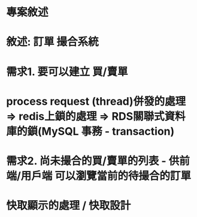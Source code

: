 # 專案敘述
# 敘述: 訂單 撮合系統
# 需求1. 要可以建立 買/賣單 
# process request (thread)併發的處理 => redis上鎖的處理 => RDS關聯式資料庫的鎖(MySQL 事務 - transaction)
# 需求2. 尚未撮合的買/賣單的列表 - 供前端/用戶端 可以瀏覽當前的待撮合的訂單
# 快取顯示的處理 / 快取設計
